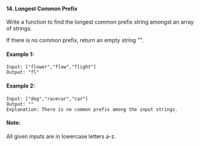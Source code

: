 #### 14. Longest Common Prefix
Write a function to find the longest common prefix string amongst an array of strings.

If there is no common prefix, return an empty string "".
#### Example 1:
```
Input: ["flower","flow","flight"]
Output: "fl"
```
#### Example 2:
```
Input: ["dog","racecar","car"]
Output: ""
Explanation: There is no common prefix among the input strings.
```
#### Note:
All given inputs are in lowercase letters a-z.



